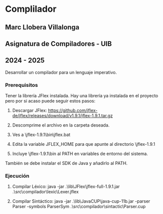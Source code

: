 # Complilador

## Marc Llobera Villalonga

## Asignatura de Compiladores - UIB

## 2024 - 2025

Desarrollar un compilador para un lenguaje imperativo.

### Prerequisitos

Tener la librería JFlex instalada. Hay una librería ya instalada en el proyecto pero por si acaso puede seguir estos pasos:

1. Descargar JFlex: <https://github.com/jflex-de/jflex/releases/download/v1.9.1/jflex-1.9.1.tar.gz>

2. Descomprime el archivo en la carpeta deseada.

3. Ves a \jflex-1.9.1\bin\jflex.bat

4. Edita la variable JFLEX_HOME para que apunte al directorio \jflex-1.9.1

5. Incluye \jflex-1.9.1\bin al PATH en variables de entorno del sistema.

También se debe instalar el SDK de Java y añadirlo al PATH.

### Ejecución

1. Compilar Léxico: java -jar .\lib\JFlex\jflex-full-1.9.1.jar .\src\compilador\lexic\Lexer.jflex

2. Compilar Sintáctico: java -jar .\lib\JavaCUP\java-cup-11b.jar -parser Parser -symbols ParserSym .\src\compilador\sintactic\Parser.cup
